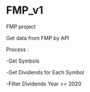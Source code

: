# FMP_v1
FMP project 

Get data from FMP by API

Process :

-Get Symbols

-Get Dividends for Each Symbol

-Filter Dividends Year >= 2020
